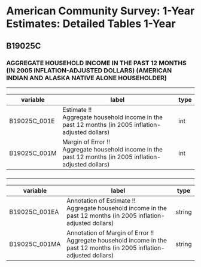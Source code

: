 # American Community Survey: 1-Year Estimates: Detailed Tables 1-Year

## B19025C

### AGGREGATE HOUSEHOLD INCOME IN THE PAST 12 MONTHS (IN 2005 INFLATION-ADJUSTED DOLLARS) (AMERICAN INDIAN AND ALASKA NATIVE ALONE HOUSEHOLDER)

___

| variable | label | type |
| ----- | ----- | ----- |
| B19025C_001E | Estimate !!<br>Aggregate household income in the past 12 months (in 2005 inflation-adjusted dollars) | int |
| B19025C_001M | Margin of Error !!<br>Aggregate household income in the past 12 months (in 2005 inflation-adjusted dollars) | int |
### 

___

| variable | label | type |
| ----- | ----- | ----- |
| B19025C_001EA | Annotation of Estimate !!<br>Aggregate household income in the past 12 months (in 2005 inflation-adjusted dollars) | string |
| B19025C_001MA | Annotation of Margin of Error !!<br>Aggregate household income in the past 12 months (in 2005 inflation-adjusted dollars) | string |

